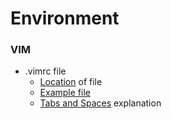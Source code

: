 # Environment #

### VIM ###
* .vimrc file
   * [Location](http://stackoverflow.com/questions/10921441/where-is-my-vimrc-file/34005877#34005877) of file
   * [Example file](https://gist.github.com/joegoggins/8482408)
   * [Tabs and Spaces](http://vimcasts.org/episodes/tabs-and-spaces/) explanation

